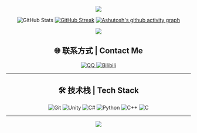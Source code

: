 <div align="center">

<img src="https://capsule-render.vercel.app/api?type=waving&color=gradient&customColorList=6,11,20&height=200&section=header&text=欢迎%20来到%20猫猫D菌%20的仓库&fontSize=50&fontAlignY=35&animation=twinkling&fontColor=gradient" />


![GitHub Stats](https://github-readme-stats.vercel.app/api?username=CutrelyAlex&theme=default&show_icons=true&hide_border=true&count_private=true)
[![GitHub Streak](https://streak-stats.demolab.com?user=CutrelyAlex&locale=zh_Hans&short_numbers=true&date_format=n%2Fj%5B%2FY%5D)](https://git.io/streak-stats)
[![Ashutosh's github activity graph](https://github-readme-activity-graph.vercel.app/graph?username=CutrelyAlex&bg_color=1e2129&color=bec1c6&line=526cfe&point=bec1c6&area=true&hide_border=true)](https://github.com/ashutosh00710/github-readme-activity-graph)

![](https://komarev.com/ghpvc/?username=CutrelyAlex&color=orange)


## 🌐 联系方式 | Contact Me

<p align="center">
  <a href="https://qm.qq.com/q/Y9qMERwx4Q">
    <img src="https://img.shields.io/badge/QQ-EB1923?style=for-the-badge&logo=QQ&logoColor=white" alt="QQ" />
  </a>
  <a href="https://space.bilibili.com/104644407">
    <img src="https://img.shields.io/badge/Bilibili-00A1D6?style=for-the-badge&logo=bilibili&logoColor=white" alt="Bilibili" />
  </a>
</p>

---

## 🛠️ 技术栈 | Tech Stack

<p align="center">
  <img src="https://img.shields.io/badge/Git-F05032?style=for-the-badge&logo=git&logoColor=white" alt="Git" />
  <img src="https://img.shields.io/badge/Unity-000000?style=for-the-badge&logo=unity&logoColor=white" alt="Unity" />
  <img src="https://img.shields.io/badge/C%23-239120?style=for-the-badge&logo=sharp&logoColor=white" alt="C#" />
  <img src="https://img.shields.io/badge/Python-3776AB?style=for-the-badge&logo=python&logoColor=white" alt="Python" />
  <img src="https://img.shields.io/badge/C++-00599C?style=for-the-badge&logo=c%2B%2B&logoColor=white" alt="C++" />
  <img src="https://img.shields.io/badge/C-A8B9CC?style=for-the-badge&logo=c&logoColor=white" alt="C" />
</p>

---

<img src="https://capsule-render.vercel.app/api?type=waving&color=gradient&customColorList=6,11,20&height=100&section=footer" />

</div>
